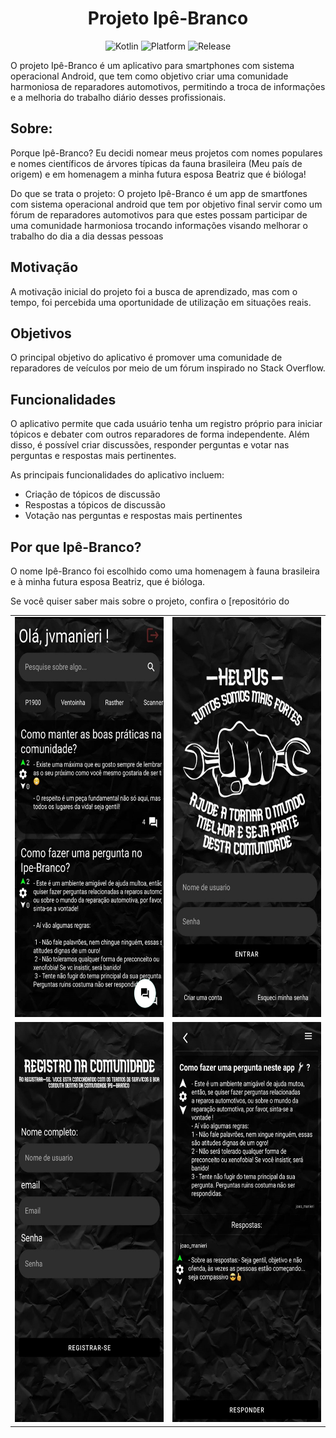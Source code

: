 <h1 align="center">Projeto Ipê-Branco</h1>

<p align="center">
  <img src="https://img.shields.io/badge/python-3.8-blue.svg" alt="Kotlin">
  <img src="https://img.shields.io/badge/platform-Android-green.svg" alt="Platform">
  <img src="https://img.shields.io/badge/release-v1.0-orange.svg" alt="Release">
</p>

O projeto Ipê-Branco é um aplicativo para smartphones com sistema operacional Android, que tem como objetivo criar uma comunidade harmoniosa de reparadores automotivos, permitindo a troca de informações e a melhoria do trabalho diário desses profissionais.

## Sobre:
Porque Ipê-Branco? Eu decidi nomear meus projetos com nomes populares e nomes científicos de árvores típicas da fauna brasileira (Meu país de origem) e em homenagem a minha futura esposa Beatriz que é bióloga!

Do que se trata o projeto: O projeto Ipê-Branco é um app de smartfones com sistema operacional android que tem por objetivo final servir como um fórum de reparadores automotivos para que estes possam participar de uma comunidade harmoniosa trocando informações visando melhorar o trabalho do dia a dia dessas pessoas

## Motivação
A motivação inicial do projeto foi a busca de aprendizado, mas com o tempo, foi percebida uma oportunidade de utilização em situações reais.

## Objetivos
O principal objetivo do aplicativo é promover uma comunidade de reparadores de veículos por meio de um fórum inspirado no Stack Overflow.

## Funcionalidades
O aplicativo permite que cada usuário tenha um registro próprio para iniciar tópicos e debater com outros reparadores de forma independente. Além disso, é possível criar discussões, responder perguntas e votar nas perguntas e respostas mais pertinentes.

As principais funcionalidades do aplicativo incluem:

- Criação de tópicos de discussão
- Respostas a tópicos de discussão
- Votação nas perguntas e respostas mais pertinentes

## Por que Ipê-Branco?
O nome Ipê-Branco foi escolhido como uma homenagem à fauna brasileira e à minha futura esposa Beatriz, que é bióloga.

Se você quiser saber mais sobre o projeto, confira o [repositório do


<table>
<tr>
<td> <img src="doc/discussin.jpeg"  alt="1" width = 360px height = 640px ></td>

<td><img src="doc/login.jpeg" alt="2" width = 360px height = 640px></td>
</tr> 
<tr>
<td><img src="doc/register.jpeg" alt="3" width = 360px height = 640px></td>

<td><img src="doc/resp.jpeg" alt="4" width = 360px height = 640px>
</td>
</tr>
</table>

